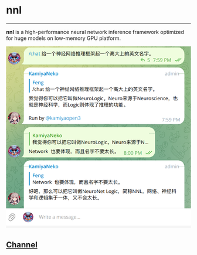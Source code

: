 # nnl
----
**nnl** is a high-performance neural network inference framework optimized for huge models on low-memory GPU platform.

![](./assets/nnl.png)

## [Channel](http://mattermost.local:8065/homework/channels/inference-models-on-small-memory-cuda-devices)

